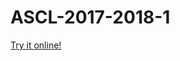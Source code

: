 # ASCL-2017-2018-1

[Try it online!](https://tio.run/##lVTfi9pAEH7fv2LfEnupGBM1kVo4Simc9OEO6cvhw2JWLzTZhN3YVsr97XZmNmZj7EErAb/5uTPf7E59al4qFZ3PeVlXuuHmZBjbCZ19E8VRGr7ivxnn3tRb8mmAKAIUEYoBxYRmgGaE5oDmhBaAFoQSQAmhFFBKaAMonBB8QBgSfERoj1kjtOfcI4zZK2OZ3PNaVztpzBdRSr/IlRwtwacWWpRYLGrGptF57Y/Gpi7yxvcC7o3Qp8pVs6kaUYAfQN8GPU@2aH0RKgN9qwuX8RaUZfWDKGi18XLLQNur4hMQ5SNbVAXnWjZHrfpH3RF/@HMcktTxSFLHJUkdnyR1nJLU8UpSxy1JyO@kk5Dj96GTHdEkOrJJdISTaEnn@f66GVB94GnKZWEkD1/HB9nY/iGupeYAk/msMpn5b5LyEVK4gLoQJ6m/Atc@Et5GqUoV1Q6cXRzpS/ELWYepAPJxbAH/Lk8rd2exqBH5Xo28P7I2ifXCHGMtSyrgxiDqWqqMKjPP03f4v7Xm/C@9dt367my4f5kUhdRejyWr@dem326kV9Zd@P@FWe4vhe0rTXcengfXQh2kH7XhbkZP0hyLBssYjI38XFud37DTS4nDlIM6h2ayyiLf35wxCByabWs3WaE1xrBhXBnYMGw@2BxZrjBfY/n5mSsltePcbR1cKBq3yJVnwI2sV3bjnM@LWQBPFV45PFH8AG8CeNiwA/l9wOcsmRDekAkc1qSPyOcR9CyNA1gLsDXws@ER@YDDA/hThjl9MVlTyjO/ZFizdEL65HJuavWUBDIkfwA "Python 3 – Try It Online")
